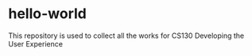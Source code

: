# hello-world
This repository is used to collect all the works for CS130 Developing the User Experience

